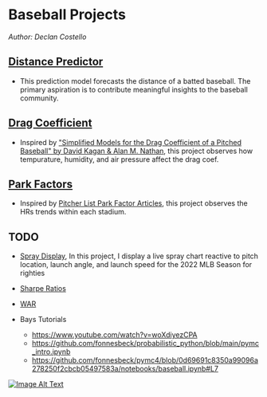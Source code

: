 # **Baseball Projects**

*Author: Declan Costello*

## **[Distance Predictor](https://github.com/dec1costello/Baseball/tree/main/Distance-Predictor)**

- This prediction model forecasts the distance of a batted baseball. The primary aspiration is to contribute meaningful insights to the baseball community.

## **[Drag Coefficient](https://github.com/dec1costello/Baseball/tree/main/Physics)**

- Inspired by ["Simplified Models for the Drag Coefficient of a Pitched Baseball" by David Kagan & Alan M. Nathan](http://baseball.physics.illinois.edu/DragTPTMay2014.pdf), this project observes how tempurature, humidity, and air pressure affect the drag coef.

## **[Park Factors](https://github.com/dec1costello/Baseball/tree/main/Stadiums)**

- Inspired by [Pitcher List Park Factor Articles](https://www.pitcherlist.com/going-deep-barrels-and-ballpark-factors/), this project observes the HRs trends within each stadium.


## **TODO**

- [Spray Display](https://github.com/dec1costello/Baseball/tree/main/Spray%20Display), In this project, I display a live spray chart reactive to pitch location, launch angle, and launch speed for the 2022 MLB Season for righties

- [Sharpe Ratios](https://github.com/dec1costello/Baseball/tree/main/Sharpe-Ratios)

- [WAR](https://github.com/dec1costello/Baseball/tree/main/WAR)

- Bays Tutorials
    - https://www.youtube.com/watch?v=woXdiyezCPA
    - https://github.com/fonnesbeck/probabilistic_python/blob/main/pymc_intro.ipynb
    - https://github.com/fonnesbeck/pymc4/blob/0d69691c8350a99096a278250f2cbcb05497583a/notebooks/baseball.ipynb#L7

[![Image Alt Text](https://github.com/dec1costello/Baseball/assets/79241861/52ab846f-cc9f-4d2a-91f6-2df517ac5592)](https://www.youtube.com/watch?v=a8rhgyvCnVM)


